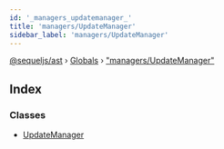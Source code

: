 ```yaml
---
id: '_managers_updatemanager_'
title: 'managers/UpdateManager'
sidebar_label: 'managers/UpdateManager'
---
```


[@sequeljs/ast](../index.md) › [Globals](../globals.md) ›
["managers/UpdateManager"](_managers_updatemanager_.md)

## Index

### Classes

- [UpdateManager](../classes/_managers_updatemanager_.updatemanager.md)
